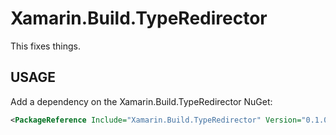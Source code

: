 ﻿# Xamarin.Build.TypeRedirector

This fixes things.

## USAGE

Add a dependency on the Xamarin.Build.TypeRedirector NuGet:

```xml
<PackageReference Include="Xamarin.Build.TypeRedirector" Version="0.1.0-preview" PrivateAssets="all" />
```

